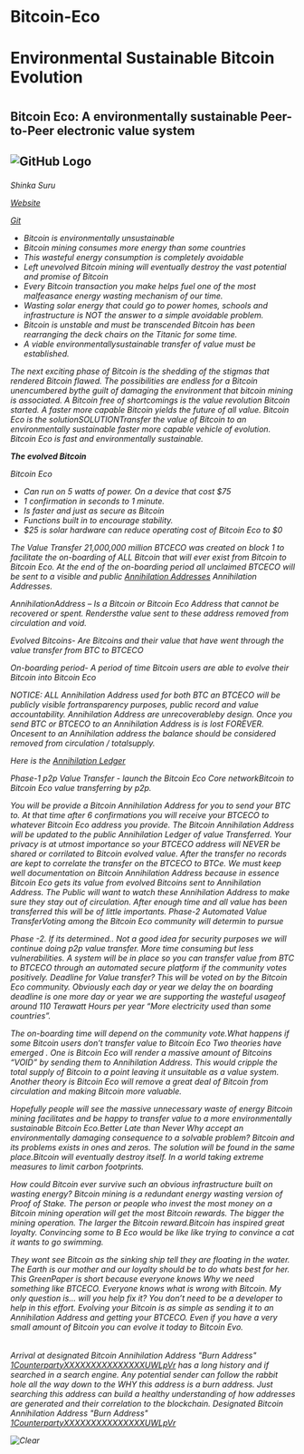 # Bitcoin-Eco
<h1>Environmental Sustainable Bitcoin Evolution<h1> 

<h2>Bitcoin Eco: A environmentally sustainable Peer-to-Peer electronic value system<h2>


![GitHub Logo](http://btc-eco.com/wp-content/uploads/2021/06/Bitcoin-Eco-Wallet-Icon-30-percent-.png)


<h6>Shinka Suru

[Website](https://btc-eco.com)

[Git](https://github.com/Bitcoin-Eco-Core-Developers/Bitcoin-Eco)



* Bitcoin is environmentally unsustainable
* Bitcoin mining consumes more energy than some countries
* This wasteful energy consumption is completely avoidable
* Left unevolved  Bitcoin mining will eventually destroy the vast potential and promise of Bitcoin
* Every Bitcoin transaction you make helps fuel  one of the most malfeasance energy wasting mechanism of our time.
* Wasting solar energy that could go to power homes, schools and infrastructure is NOT the answer to a simple avoidable problem.
* Bitcoin is unstable and must be transcended Bitcoin has been rearranging the deck chairs on the Titanic for some time. 
* A viable environmentallysustainable transfer of value must be established. 

_The next exciting phase of Bitcoin is the shedding of the stigmas that rendered Bitcoin flawed. 
The possibilities are endless for a Bitcoin unencumbered bythe guilt of damaging the environment that bitcoin mining is associated. 
A Bitcoin free of shortcomings is the value revolution Bitcoin started. A faster more capable Bitcoin yields the future of all value.
Bitcoin Eco is the solutionSOLUTIONTransfer the value of Bitcoin to an environmentally sustainable faster more capable vehicle of evolution. 
Bitcoin Eco is fast and environmentally sustainable._ 



**The evolved Bitcoin**

Bitcoin Eco
* Can run on 5 watts of power. On a device that cost $75 
* 1 confirmation in seconds to 1 minute.
* Is faster and just as secure as Bitcoin
* Functions built in to encourage stability. 
* $25 is solar hardware can reduce operating cost of Bitcoin Eco to $0 

The Value Transfer
21,000,000 million BTCECO was created on block 1 to facilitate the on-boarding of ALL Bitcoin that will ever exist from Bitcoin to Bitcoin Eco.
At the end of the on-boarding period all unclaimed BTCECO will be sent to a visible and public [Annihilation Addresses](https://btc-eco.com/index.php/annihilation-ledger/) Annihilation Addresses.

AnnihilationAddress – Is a Bitcoin or Bitcoin Eco Address that cannot be recovered or spent. Rendersthe value sent to these address removed from circulation and void.

Evolved Bitcoins- Are Bitcoins and their value that have went through the value transfer from BTC to BTCECO

On-boarding period- A period of time Bitcoin users are able to evolve their Bitcoin into Bitcoin Eco

NOTICE: ALL Annihilation Address used for both BTC an BTCECO will be publicly visible fortransparency purposes, public record and value accountability. 
Annihilation Address are unrecoverableby design. Once you send BTC or BTCECO to an  Annihilation Address is is lost FOREVER. 
Oncesent to an Annihilation address the balance should be considered removed from circulation / totalsupply. 

Here is the [Annihilation Ledger](https://btc-eco.com/index.php/annihilation-ledger/)  

Phase-1 p2p Value Transfer - launch the Bitcoin Eco Core networkBitcoin to Bitcoin Eco value transferring  by p2p. 

You will be provide a Bitcoin Annihilation Address for you to send your BTC to. At that time after 6 confirmations you will receive your BTCECO to whatever Bitcoin Eco address you provide. The Bitcoin Annihilation Address will be updated to the public Annihilation Ledger of value Transferred.  Your privacy is at utmost importance so your BTCECO address will NEVER be shared or corrilated to Bitcoin evolved value. After the transfer no records are kept to correlate the transfer on the BTCECO to BTCe. We must keep well documentation on  Bitcoin Annihilation Address because in essence Bitcoin Eco gets its value from evolved Bitcoins sent to Annihilation Address. The Public will want to watch these  Annihilation Address to make sure they stay out of circulation. After enough time and all value has been transferred this will be of little importants.
Phase-2 Automated Value TransferVoting among the Bitcoin Eco community will determin to pursue 

Phase -2. 
If its  determined.. Not a good idea for security purposes we will continue doing p2p value transfer. More time consuming but less vulnerabilities.
A system will be in place so you can transfer value from BTC to BTCECO through an automated secure platform if the community votes positively.
Deadline for Value transfer? This will be voted on by the Bitcoin Eco community. Obviously each day or year we delay the on boarding deadline is one more day or year
we are supporting the wasteful usageof around 110 Terawatt Hours per year “More electricity used than some countries”.  

The on-boarding time will depend on the community vote.What happens if some Bitcoin users don’t transfer value to Bitcoin Eco
Two theories have emerged .
One is Bitcoin Eco will render a massive amount of Bitcoins “VOID” by sending them to Annihilation Address. 
This would cripple the total supply of Bitcoin to a point leaving it unsuitable as a value system. 
Another theory is Bitcoin Eco will remove a great deal of Bitcoin from circulation and making Bitcoin  more valuable.

Hopefully people will see the massive unnecessary waste of energy Bitcoin mining facilitates and be happy to transfer value to a more environmentally sustainable
Bitcoin Eco.Better Late than Never Why accept an environmentally damaging consequence to a solvable problem? Bitcoin and its problems exists in ones and zeros. 
The solution will be found in the same place.Bitcoin will eventually destroy itself. In a world taking extreme measures to limit carbon footprints.

How could Bitcoin ever survive such an obvious infrastructure built on wasting energy? Bitcoin mining is a redundant  energy wasting version of Proof of Stake. 
The person or people who invest the most money on a Bitcoin mining operation will get the most Bitcoin rewards. The bigger the mining operation. 
The larger the Bitcoin reward.Bitcoin has inspired great loyalty. Convincing some to B Eco would be like like trying to convince a cat it wants to go swimming. 

They wont see Bitcoin as the sinking ship tell they are floating in the water. The Earth is our mother and our loyalty should be to do whats best for her. 
This GreenPaper is short because everyone knows Why we need something like BTCECO. Everyone knows what is wrong with Bitcoin. 
My only question is... will you help fix it? You don’t need to be a developer to help in this effort. 
Evolving your Bitcoin is as simple as sending it to an Annihilation Address and getting your BTCECO. Even if you have a very small amount of Bitcoin you can evolve
it today to Bitcoin Evo.<h6>

_Arrival at  designated Bitcoin Annihilation Address "Burn Address"
[1CounterpartyXXXXXXXXXXXXXXXUWLpVr](https://www.blockchain.com/btc/address/1CounterpartyXXXXXXXXXXXXXXXUWLpVr)  has a long history and if searched in a search engine. Any potential sender can follow the rabbit hole all the way down to the WHY this address is a burn address. Just searching this address can build a healthy understanding of how addresses are generated and their correlation to the blockchain.
Designated Bitcoin Annihilation Address "Burn Address"
[1CounterpartyXXXXXXXXXXXXXXXUWLpVr](https://www.blockchain.com/btc/address/1CounterpartyXXXXXXXXXXXXXXXUWLpVr)_ 
 
![Clear](https://btc-eco.com/wp-content/uploads/2021/06/ES-Copy-1024x433.png)
